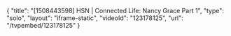 {
    "title": "[1508443598] HSN | Connected Life: Nancy Grace Part 1",
    "type": "solo",
    "layout": "iframe-static",
    "videoId": "123178125",
    "url": "\/tvpembed\/123178125"
}
